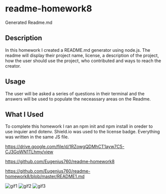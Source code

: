 # readme-homework8
Generated Readme.md

## Description

In this homework I created a README.md generator using node.js. The readme will display their project name, license, a description of the project, how the user should use the project, who contributed and ways to reach the creator.

## Usage

The user will be asked a series of questions in their terminal and the answers will be used to populate the neceassary areas on the Readme.

## What I Used

To complete this homework I ran an npm init and npm install in oreder to use inquier and dotenv.
Shield.io was used to the license badge.
Everything was written in the same JS file.

https://drive.google.com/file/d/1RZowgQDMhCT1ayw7C5-CJ3GoWN1TLhmy/view

https://github.com/Eugenius760/readme-homework8

https://github.com/Eugenius760/readme-homework8/blob/master/README1.md

![gif1](assets/gif1.gif)
![gif2](assets/gif3.gif)
![gif3](assets/gif2.gif)